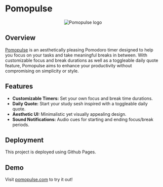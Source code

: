 # Pomopulse
<p align="center"> <img src="https://github.com/Tyler-JP/pomopulse/assets/38478767/323f4634-29d0-47fd-aa4e-e942249c3e20" alt="Pomopulse logo"> </p>

## Overview

<a href="https://pomopulse.com" target="_blank">Pomopulse</a> is an aesthetically pleasing Pomodoro timer designed to help you focus on your tasks and take meaningful breaks in between. With customizable focus and break durations as well as a toggleable daily quote feature, Pomopulse aims to enhance your productivity without compromising on simplicity or style.

## Features

* **Customizable Timers:** Set your own focus and break time durations.
* **Daily Quote:** Start your study sesh inspired with a toggleable daily quote.
* **Aesthetic UI:** Minimalistic yet visually appealing design.
* **Sound Notifications:** Audio cues for starting and ending focus/break periods.

## Deployment

This project is deployed using Github Pages.


## Demo

Visit <a href="https://pomopulse.com" target="_blank">pomopulse.com</a> to try it out!
